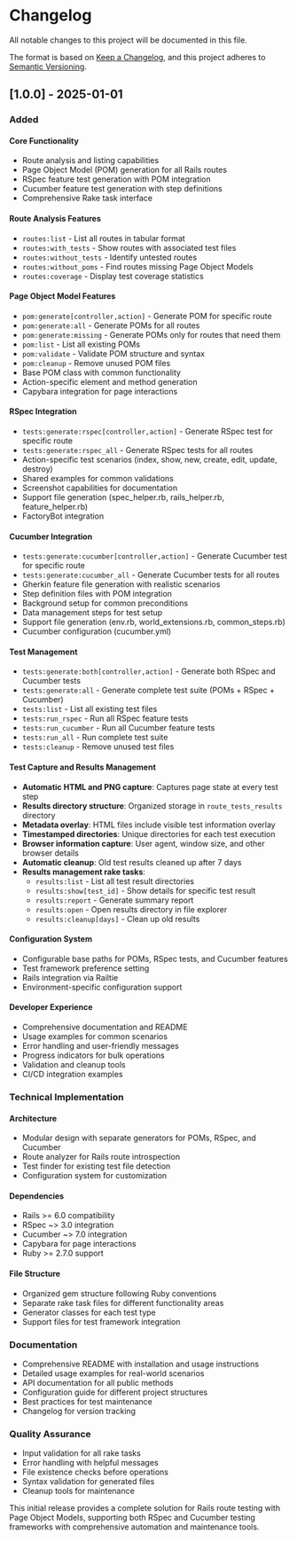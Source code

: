 # Changelog

All notable changes to this project will be documented in this file.

The format is based on [Keep a Changelog](https://keepachangelog.com/en/1.0.0/),
and this project adheres to [Semantic Versioning](https://semver.org/spec/v2.0.0.html).

## [1.0.0] - 2025-01-01

### Added

#### Core Functionality
- Route analysis and listing capabilities
- Page Object Model (POM) generation for all Rails routes
- RSpec feature test generation with POM integration
- Cucumber feature test generation with step definitions
- Comprehensive Rake task interface

#### Route Analysis Features
- `routes:list` - List all routes in tabular format
- `routes:with_tests` - Show routes with associated test files
- `routes:without_tests` - Identify untested routes
- `routes:without_poms` - Find routes missing Page Object Models
- `routes:coverage` - Display test coverage statistics

#### Page Object Model Features
- `pom:generate[controller,action]` - Generate POM for specific route
- `pom:generate:all` - Generate POMs for all routes
- `pom:generate:missing` - Generate POMs only for routes that need them
- `pom:list` - List all existing POMs
- `pom:validate` - Validate POM structure and syntax
- `pom:cleanup` - Remove unused POM files
- Base POM class with common functionality
- Action-specific element and method generation
- Capybara integration for page interactions

#### RSpec Integration
- `tests:generate:rspec[controller,action]` - Generate RSpec test for specific route
- `tests:generate:rspec_all` - Generate RSpec tests for all routes
- Action-specific test scenarios (index, show, new, create, edit, update, destroy)
- Shared examples for common validations
- Screenshot capabilities for documentation
- Support file generation (spec_helper.rb, rails_helper.rb, feature_helper.rb)
- FactoryBot integration

#### Cucumber Integration
- `tests:generate:cucumber[controller,action]` - Generate Cucumber test for specific route
- `tests:generate:cucumber_all` - Generate Cucumber tests for all routes
- Gherkin feature file generation with realistic scenarios
- Step definition files with POM integration
- Background setup for common preconditions
- Data management steps for test setup
- Support file generation (env.rb, world_extensions.rb, common_steps.rb)
- Cucumber configuration (cucumber.yml)

#### Test Management
- `tests:generate:both[controller,action]` - Generate both RSpec and Cucumber tests
- `tests:generate:all` - Generate complete test suite (POMs + RSpec + Cucumber)
- `tests:list` - List all existing test files
- `tests:run_rspec` - Run all RSpec feature tests
- `tests:run_cucumber` - Run all Cucumber feature tests
- `tests:run_all` - Run complete test suite
- `tests:cleanup` - Remove unused test files

#### Test Capture and Results Management
- **Automatic HTML and PNG capture**: Captures page state at every test step
- **Results directory structure**: Organized storage in `route_tests_results` directory
- **Metadata overlay**: HTML files include visible test information overlay
- **Timestamped directories**: Unique directories for each test execution
- **Browser information capture**: User agent, window size, and other browser details
- **Automatic cleanup**: Old test results cleaned up after 7 days
- **Results management rake tasks**:
  - `results:list` - List all test result directories
  - `results:show[test_id]` - Show details for specific test result
  - `results:report` - Generate summary report
  - `results:open` - Open results directory in file explorer
  - `results:cleanup[days]` - Clean up old results

#### Configuration System
- Configurable base paths for POMs, RSpec tests, and Cucumber features
- Test framework preference setting
- Rails integration via Railtie
- Environment-specific configuration support

#### Developer Experience
- Comprehensive documentation and README
- Usage examples for common scenarios
- Error handling and user-friendly messages
- Progress indicators for bulk operations
- Validation and cleanup tools
- CI/CD integration examples

### Technical Implementation

#### Architecture
- Modular design with separate generators for POMs, RSpec, and Cucumber
- Route analyzer for Rails route introspection
- Test finder for existing test file detection
- Configuration system for customization

#### Dependencies
- Rails >= 6.0 compatibility
- RSpec ~> 3.0 integration
- Cucumber ~> 7.0 integration
- Capybara for page interactions
- Ruby >= 2.7.0 support

#### File Structure
- Organized gem structure following Ruby conventions
- Separate rake task files for different functionality areas
- Generator classes for each test type
- Support files for test framework integration

### Documentation
- Comprehensive README with installation and usage instructions
- Detailed usage examples for real-world scenarios
- API documentation for all public methods
- Configuration guide for different project structures
- Best practices for test maintenance
- Changelog for version tracking

### Quality Assurance
- Input validation for all rake tasks
- Error handling with helpful messages
- File existence checks before operations
- Syntax validation for generated files
- Cleanup tools for maintenance

This initial release provides a complete solution for Rails route testing with Page Object Models, supporting both RSpec and Cucumber testing frameworks with comprehensive automation and maintenance tools.

